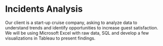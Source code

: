 # Incidents Analysis
Our client is a start-up cruise company, asking to analyze data to understand trends and identify opportunities to increase guest satisfaction.
We will be using Microsoft Excel with raw data, SQL and develop a few visualizations in Tableau to present findings.
